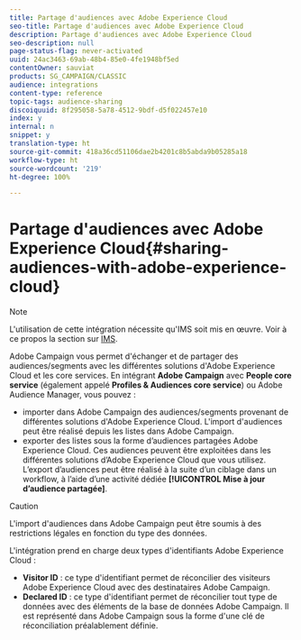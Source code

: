 ```yaml
---
title: Partage d'audiences avec Adobe Experience Cloud
seo-title: Partage d'audiences avec Adobe Experience Cloud
description: Partage d'audiences avec Adobe Experience Cloud
seo-description: null
page-status-flag: never-activated
uuid: 24ac3463-69ab-48b4-85e0-4fe1948bf5ed
contentOwner: sauviat
products: SG_CAMPAIGN/CLASSIC
audience: integrations
content-type: reference
topic-tags: audience-sharing
discoiquuid: 8f295058-5a78-4512-9bdf-d5f022457e10
index: y
internal: n
snippet: y
translation-type: ht
source-git-commit: 418a36cd51106dae2b4201c8b5abda9b05285a18
workflow-type: ht
source-wordcount: '219'
ht-degree: 100%

---
```



# Partage d&#39;audiences avec Adobe Experience Cloud{#sharing-audiences-with-adobe-experience-cloud}

>[!NOTE]
>
>L&#39;utilisation de cette intégration nécessite qu&#39;IMS soit mis en œuvre. Voir à ce propos la section sur [IMS](../../integrations/using/about-adobe-id.md).

Adobe Campaign vous permet d&#39;échanger et de partager des audiences/segments avec les différentes solutions d&#39;Adobe Experience Cloud et les core services. En intégrant **Adobe Campaign** avec **People core service** (également appelé **Profiles &amp; Audiences core service**) ou Adobe Audience Manager, vous pouvez :

* importer dans Adobe Campaign des audiences/segments provenant de différentes solutions d&#39;Adobe Experience Cloud. L&#39;import d&#39;audiences peut être réalisé depuis les listes dans Adobe Campaign.
* exporter des listes sous la forme d’audiences partagées Adobe Experience Cloud. Ces audiences peuvent être exploitées dans les différentes solutions d’Adobe Experience Cloud que vous utilisez. L’export d’audiences peut être réalisé à la suite d’un ciblage dans un workflow, à l’aide d’une activité dédiée **[!UICONTROL Mise à jour d’audience partagée]**.

>[!CAUTION]
>
>L&#39;import d&#39;audiences dans Adobe Campaign peut être soumis à des restrictions légales en fonction du type des données.

L&#39;intégration prend en charge deux types d&#39;identifiants Adobe Experience Cloud :

* **Visitor ID** : ce type d&#39;identifiant permet de réconcilier des visiteurs Adobe Experience Cloud avec des destinataires Adobe Campaign.
* **Declared ID** : ce type d&#39;identifiant permet de réconcilier tout type de données avec des éléments de la base de données Adobe Campaign. Il est représenté dans Adobe Campaign sous la forme d&#39;une clé de réconciliation préalablement définie.
